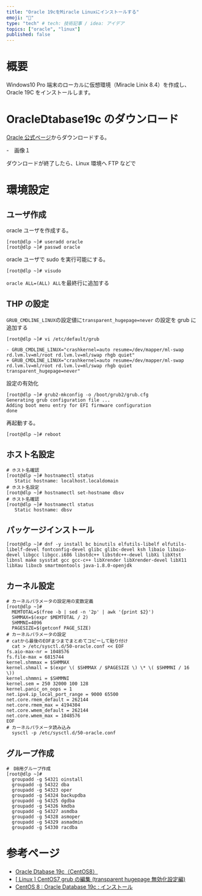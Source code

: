 ```yaml
---
title: "Oracle 19cをMiracle Linuxにインストールする"
emoji: "🦁"
type: "tech" # tech: 技術記事 / idea: アイデア
topics: ["oracle", "linux"]
published: false
---
```


# 概要

Windows10 Pro 端末のローカルに仮想環境（Miracle Linix 8.4）を作成し、Oracle 19C をインストールします。

# OracleDtabase19c のダウンロード

[Oracle 公式ページ](https://www.oracle.com/jp/database/technologies/oracle-database-software-downloads.html)からダウンロードする。

-　画像１

ダウンロードが終了したら、Linux 環境へ FTP などで

# 環境設定

## ユーザ作成

oracle ユーザを作成する。

```shell:bash
[root@dlp ~]# useradd oracle
[root@dlp ~]# passwd oracle
```

oracle ユーザで sudo を実行可能にする。

```shell:bash
[root@dlp ~]# visudo
```

`oracle ALL=(ALL) ALL`を最終行に追加する

## THP の設定

`GRUB_CMDLINE_LINUX`の設定値に`transparent_hugepage=never` の設定を grub に追加する

```shell:bash
[root@dlp ~]# vi /etc/default/grub
```

```diff:/etc/default/grub
- GRUB_CMDLINE_LINUX="crashkernel=auto resume=/dev/mapper/ml-swap rd.lvm.lv=ml/root rd.lvm.lv=ml/swap rhgb quiet"
+ GRUB_CMDLINE_LINUX="crashkernel=auto resume=/dev/mapper/ml-swap rd.lvm.lv=ml/root rd.lvm.lv=ml/swap rhgb quiet transparent_hugepage=never"
```

設定の有効化

```shell:bash
[root@dlp ~]# grub2-mkconfig -o /boot/grub2/grub.cfg
Generating grub configuration file ...
Adding boot menu entry for EFI firmware configuration
done
```

再起動する。

```shell:bash
[root@dlp ~]# reboot
```

## ホスト名設定

```shell:bash
# ホスト名確認
[root@dlp ~]# hostnamectl status
   Static hostname: localhost.localdomain
# ホスト名設定
[root@dlp ~]# hostnamectl set-hostname dbsv
# ホスト名確認
[root@dlp ~]# hostnamectl status
   Static hostname: dbsv
```

## パッケージインストール

```shell:bash
[root@dlp ~]# dnf -y install bc binutils elfutils-libelf elfutils-libelf-devel fontconfig-devel glibc glibc-devel ksh libaio libaio-devel libgcc libgcc.i686 libstdc++ libstdc++-devel libXi libXtst libnsl make sysstat gcc gcc-c++ libXrender libXrender-devel libX11 libXau libxcb smartmontools java-1.8.0-openjdk
```

## カーネル設定

```shell:bash
# カーネルパラメータの設定用の変数定義
[root@dlp ~]#
  MEMTOTAL=$(free -b | sed -n '2p' | awk '{print $2}')
  SHMMAX=$(expr $MEMTOTAL / 2)
  SHMMNI=4096
  PAGESIZE=$(getconf PAGE_SIZE)
# カーネルパラメータの設定
# catから最後のEOFまつまでまとめてコピーして貼り付け
  cat > /etc/sysctl.d/50-oracle.conf << EOF
fs.aio-max-nr = 1048576
fs.file-max = 6815744
kernel.shmmax = $SHMMAX
kernel.shmall = $(expr \( $SHMMAX / $PAGESIZE \) \* \( $SHMMNI / 16 \))
kernel.shmmni = $SHMMNI
kernel.sem = 250 32000 100 128
kernel.panic_on_oops = 1
net.ipv4.ip_local_port_range = 9000 65500
net.core.rmem_default = 262144
net.core.rmem_max = 4194304
net.core.wmem_default = 262144
net.core.wmem_max = 1048576
EOF
# カーネルパラメータ読み込み
  sysctl -p /etc/sysctl.d/50-oracle.conf
```

## グループ作成

```shell:bash
#　DB用グループ作成
[root@dlp ~]#
  groupadd -g 54321 oinstall
  groupadd -g 54322 dba
  groupadd -g 54323 oper
  groupadd -g 54324 backupdba
  groupadd -g 54325 dgdba
  groupadd -g 54326 kmdba
  groupadd -g 54327 asmdba
  groupadd -g 54328 asmoper
  groupadd -g 54329 asmadmin
  groupadd -g 54330 racdba
```

# 参考ページ

- [Oracle Dtabase 19c（CentOS8）](https://daredemose.com/linux/oracle-dtabase-19c/)
- [[ Linux ] CentOS7 grub の編集 (transparent hugepage 無効化設定編)](https://qiita.com/penguin_dream/items/2455a36a634567f4d86b)
- [CentOS 8 : Oracle Database 19c : インストール](https://www.server-world.info/query?os=CentOS_8&p=oracle19c&f=2)
